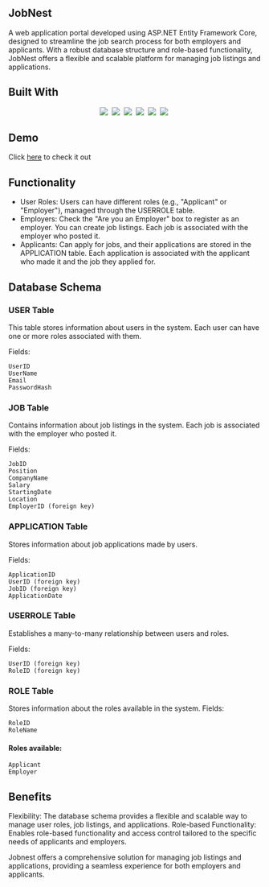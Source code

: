 ## JobNest

A web application portal developed using ASP.NET Entity Framework Core, designed to streamline the job search process for 
both employers and applicants. With a robust database structure and role-based functionality, JobNest offers a flexible and scalable 
platform for managing job listings and applications.

## Built With
<p align='center'>
  <img src="https://img.shields.io/badge/code-javascript-informational?style=for-the-badge&logo=javascript&logoColor=white&color=2aa889"/>&nbsp;
  <img src="https://img.shields.io/badge/Microsoft%20SQL%20Server-CC2927?style=for-the-badge&logo=microsoft%20sql%20server&logoColor=white"/>&nbsp;
  <img src="https://img.shields.io/badge/C%23-239120?style=for-the-badge&logo=csharp&logoColor=white"/>&nbsp;
  <img src="https://img.shields.io/badge/.NET-512BD4?style=for-the-badge&logo=dotnet&logoColor=white"/>&nbsp;
  <img src="https://img.shields.io/badge/web-html-informational?style=for-the-badge&logo=html5&logoColor=white&color=2aa889"/>&nbsp;
  <img src="https://img.shields.io/badge/web-css-informational?style=for-the-badge&logo=css3&logoColor=white&color=2aa889"/>&nbsp;
</p>

## Demo
Click [here](https://jobnest.azurewebsites.net/) to check it out

## Functionality

* User Roles: Users can have different roles (e.g., "Applicant" or "Employer"), managed through the USERROLE table.
* Employers: Check the "Are you an Employer" box to register as an employer. You can create job listings. Each job is associated with the employer who posted it.
* Applicants: Can apply for jobs, and their applications are stored in the APPLICATION table. Each application is associated with the applicant who made it and the job they applied for.

## Database Schema

### USER Table
This table stores information about users in the system. Each user can have one or more roles associated with them.

Fields:

    UserID
    UserName
    Email
    PasswordHash

### JOB Table
Contains information about job listings in the system. Each job is associated with the employer who posted it.

Fields:

    JobID
    Position
    CompanyName
    Salary
    StartingDate
    Location
    EmployerID (foreign key)

### APPLICATION Table
Stores information about job applications made by users.

Fields:

    ApplicationID
    UserID (foreign key)
    JobID (foreign key)
    ApplicationDate

### USERROLE Table
Establishes a many-to-many relationship between users and roles.

Fields:

    UserID (foreign key)
    RoleID (foreign key)

### ROLE Table
Stores information about the roles available in the system.
Fields:

    RoleID
    RoleName

#### Roles available:

    Applicant
    Employer

## Benefits

Flexibility: The database schema provides a flexible and scalable way to manage user roles, job listings, and applications.
Role-based Functionality: Enables role-based functionality and access control tailored to the specific needs of applicants and employers.

Jobnest offers a comprehensive solution for managing job listings and applications, providing a seamless experience for both employers and applicants.
